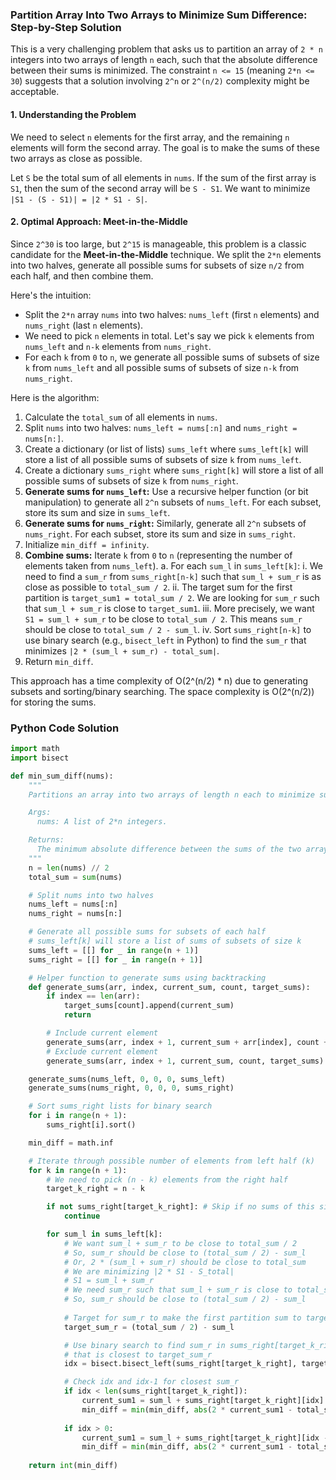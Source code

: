 ### Partition Array Into Two Arrays to Minimize Sum Difference: Step-by-Step Solution

This is a very challenging problem that asks us to partition an array of `2 * n` integers into two arrays of length `n` each, such that the absolute difference between their sums is minimized. The constraint `n <= 15` (meaning `2*n <= 30`) suggests that a solution involving `2^n` or `2^(n/2)` complexity might be acceptable.

#### 1. Understanding the Problem

We need to select `n` elements for the first array, and the remaining `n` elements will form the second array. The goal is to make the sums of these two arrays as close as possible.

Let `S` be the total sum of all elements in `nums`. If the sum of the first array is `S1`, then the sum of the second array will be `S - S1`. We want to minimize `|S1 - (S - S1)| = |2 * S1 - S|`.

#### 2. Optimal Approach: Meet-in-the-Middle

Since `2^30` is too large, but `2^15` is manageable, this problem is a classic candidate for the **Meet-in-the-Middle** technique. We split the `2*n` elements into two halves, generate all possible sums for subsets of size `n/2` from each half, and then combine them.

Here's the intuition:
-   Split the `2*n` array `nums` into two halves: `nums_left` (first `n` elements) and `nums_right` (last `n` elements).
-   We need to pick `n` elements in total. Let's say we pick `k` elements from `nums_left` and `n-k` elements from `nums_right`.
-   For each `k` from `0` to `n`, we generate all possible sums of subsets of size `k` from `nums_left` and all possible sums of subsets of size `n-k` from `nums_right`.

Here is the algorithm:

1.  Calculate the `total_sum` of all elements in `nums`.
2.  Split `nums` into two halves: `nums_left = nums[:n]` and `nums_right = nums[n:]`.
3.  Create a dictionary (or list of lists) `sums_left` where `sums_left[k]` will store a list of all possible sums of subsets of size `k` from `nums_left`.
4.  Create a dictionary `sums_right` where `sums_right[k]` will store a list of all possible sums of subsets of size `k` from `nums_right`.
5.  **Generate sums for `nums_left`:** Use a recursive helper function (or bit manipulation) to generate all `2^n` subsets of `nums_left`. For each subset, store its sum and size in `sums_left`.
6.  **Generate sums for `nums_right`:** Similarly, generate all `2^n` subsets of `nums_right`. For each subset, store its sum and size in `sums_right`.
7.  Initialize `min_diff = infinity`.
8.  **Combine sums:** Iterate `k` from `0` to `n` (representing the number of elements taken from `nums_left`).
    a. For each `sum_l` in `sums_left[k]`:
        i. We need to find a `sum_r` from `sums_right[n-k]` such that `sum_l + sum_r` is as close as possible to `total_sum / 2`.
        ii. The target sum for the first partition is `target_sum1 = total_sum / 2`. We are looking for `sum_r` such that `sum_l + sum_r` is close to `target_sum1`.
        iii. More precisely, we want `S1 = sum_l + sum_r` to be close to `total_sum / 2`. This means `sum_r` should be close to `total_sum / 2 - sum_l`.
        iv. Sort `sums_right[n-k]` to use binary search (e.g., `bisect_left` in Python) to find the `sum_r` that minimizes `|2 * (sum_l + sum_r) - total_sum|`.
9.  Return `min_diff`.

This approach has a time complexity of O(2^(n/2) * n) due to generating subsets and sorting/binary searching. The space complexity is O(2^(n/2)) for storing the sums.

### Python Code Solution

```python
import math
import bisect

def min_sum_diff(nums):
    """
    Partitions an array into two arrays of length n each to minimize sum difference.

    Args:
      nums: A list of 2*n integers.

    Returns:
      The minimum absolute difference between the sums of the two arrays.
    """
    n = len(nums) // 2
    total_sum = sum(nums)

    # Split nums into two halves
    nums_left = nums[:n]
    nums_right = nums[n:]

    # Generate all possible sums for subsets of each half
    # sums_left[k] will store a list of sums of subsets of size k
    sums_left = [[] for _ in range(n + 1)]
    sums_right = [[] for _ in range(n + 1)]

    # Helper function to generate sums using backtracking
    def generate_sums(arr, index, current_sum, count, target_sums):
        if index == len(arr):
            target_sums[count].append(current_sum)
            return

        # Include current element
        generate_sums(arr, index + 1, current_sum + arr[index], count + 1, target_sums)
        # Exclude current element
        generate_sums(arr, index + 1, current_sum, count, target_sums)

    generate_sums(nums_left, 0, 0, 0, sums_left)
    generate_sums(nums_right, 0, 0, 0, sums_right)

    # Sort sums_right lists for binary search
    for i in range(n + 1):
        sums_right[i].sort()

    min_diff = math.inf

    # Iterate through possible number of elements from left half (k)
    for k in range(n + 1):
        # We need to pick (n - k) elements from the right half
        target_k_right = n - k

        if not sums_right[target_k_right]: # Skip if no sums of this size
            continue

        for sum_l in sums_left[k]:
            # We want sum_l + sum_r to be close to total_sum / 2
            # So, sum_r should be close to (total_sum / 2) - sum_l
            # Or, 2 * (sum_l + sum_r) should be close to total_sum
            # We are minimizing |2 * S1 - S_total|
            # S1 = sum_l + sum_r
            # We need sum_r such that sum_l + sum_r is close to total_sum / 2
            # So, sum_r should be close to (total_sum / 2) - sum_l
            
            # Target for sum_r to make the first partition sum to target_half_sum
            target_sum_r = (total_sum / 2) - sum_l

            # Use binary search to find sum_r in sums_right[target_k_right]
            # that is closest to target_sum_r
            idx = bisect.bisect_left(sums_right[target_k_right], target_sum_r)

            # Check idx and idx-1 for closest sum_r
            if idx < len(sums_right[target_k_right]):
                current_sum1 = sum_l + sums_right[target_k_right][idx]
                min_diff = min(min_diff, abs(2 * current_sum1 - total_sum))
            
            if idx > 0:
                current_sum1 = sum_l + sums_right[target_k_right][idx - 1]
                min_diff = min(min_diff, abs(2 * current_sum1 - total_sum))
                
    return int(min_diff)

```